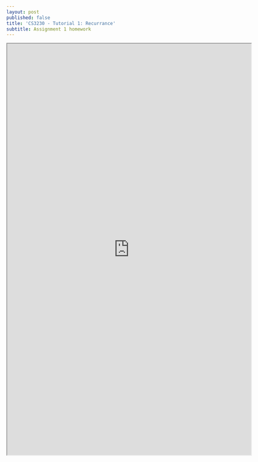 ```yaml
---
layout: post
published: false
title: 'CS3230 - Tutorial 1: Recurrance'
subtitle: Assignment 1 homework
---
```

<iframe src="https://drive.google.com/file/d/1wZMYhoRq53VYUIFcK4rtbiM0FTjqo-9s/preview" width="640" height="1080"></iframe>